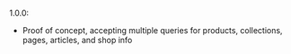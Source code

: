 1.0.0: 

* Proof of concept, accepting multiple queries for products, collections, pages, articles, and shop info